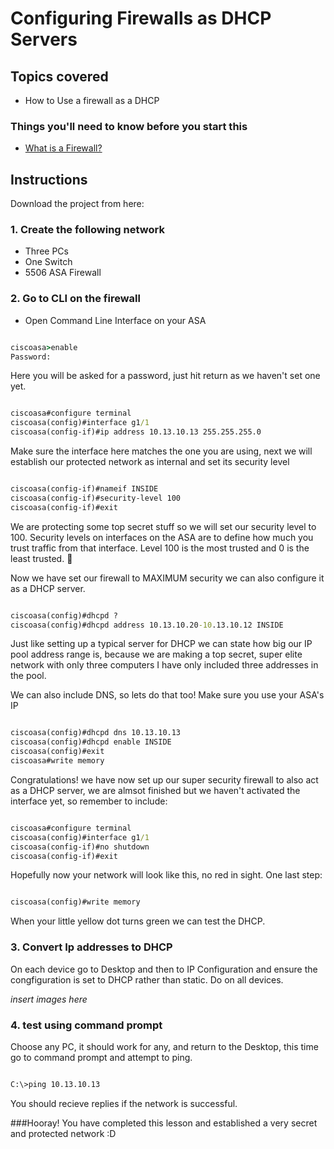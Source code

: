 # Configuring Firewalls as DHCP Servers

## Topics covered
- How to Use a firewall as a DHCP



### Things you'll need to know before you start this
* [What is a Firewall?](https://github.com/mooroon/cookbooks/blob/main/Firewalls)

## Instructions

Download the project from here:

### 1. Create the following network
- Three PCs
- One Switch
- 5506 ASA Firewall

### 2. Go to CLI on the firewall
- Open Command Line Interface on your ASA


```cmd 

ciscoasa>enable
Password:

```

Here you will be asked for a password, just hit return as we haven't set one yet.

```cmd

ciscoasa#configure terminal
ciscoasa(config)#interface g1/1
ciscoasa(config-if)#ip address 10.13.10.13 255.255.255.0

```

Make sure the interface here matches the one you are using, next we will establish our protected network as internal and set its security level

```cmd

ciscoasa(config-if)#nameif INSIDE
ciscoasa(config-if)#security-level 100
ciscoasa(config-if)#exit

```

We are protecting some top secret stuff so we will set our security level to 100. Security levels on interfaces on the ASA are to define how much you trust traffic from that interface. Level 100 is the most trusted and 0 is the least trusted. 💯

Now we have set our firewall to MAXIMUM security we can also configure it as a DHCP server.

```cmd

ciscoasa(config)#dhcpd ?
ciscoasa(config)#dhcpd address 10.13.10.20-10.13.10.12 INSIDE

```
Just like setting up a typical server for DHCP we can state how big our IP pool address range is, because we are making a top secret, super elite network with only three computers I have only included three addresses in the pool.

We can also include DNS, so lets do that too! Make sure you use your ASA's IP

```cmd

ciscoasa(config)#dhcpd dns 10.13.10.13
ciscoasa(config)#dhcpd enable INSIDE
ciscoasa(config)#exit
ciscoasa#write memory

```
Congratulations! we have now set up our super security firewall to also act as a DHCP server, we are almsot finished but we haven't activated the interface yet, so remember to include:

```cmd

ciscoasa#configure terminal
ciscoasa(config)#interface g1/1
ciscoasa(config-if)#no shutdown
ciscoasa(config-if)#exit

```
Hopefully now your network will look like this, no red in sight. One last step:

```cmd

ciscoasa(config)#write memory

```

When your little yellow dot turns green we can test the DHCP.

### 3. Convert Ip addresses to DHCP
On each device go to Desktop and then to IP Configuration and ensure the congfiguration is set to DHCP rather than static. Do on all devices.

*insert images here*

### 4. test using command prompt
Choose any PC, it should work for any, and return to the Desktop, this time go to command prompt and attempt to ping.

```bash

C:\>ping 10.13.10.13

```
You should recieve replies if the network is successful.

###Hooray! You have completed this lesson and established a very secret and protected network :D
